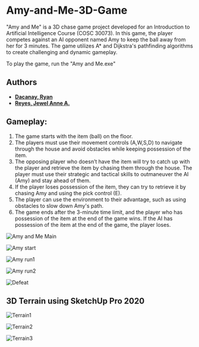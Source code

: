 # Amy-and-Me-3D-Game
"Amy and Me" is a 3D chase game project developed for an Introduction to Artificial Intelligence Course (COSC 30073). In this game, the player competes against an AI opponent named Amy to keep the ball away from her for 3 minutes. The game utilizes A* and Dijkstra's pathfinding algorithms to create challenging and dynamic gameplay.

To play the game, run the "Amy and Me.exe"

## Authors
- **[Dacanay, Ryan](https://github.com/rpdacanay)**
- **[Reyes, Jewel Anne A.](https://github.com/Jewel-Anne)**

## Gameplay:
1. The game starts with the item (ball) on the floor.
2. The players must use their movement controls (A,W,S,D) to navigate through the house and avoid
obstacles while keeping possession of the item.
3. The opposing player who doesn’t have the item will try to catch up with the player and
retrieve the item by chasing them through the house. The player must use their
strategic and tactical skills to outmaneuver the AI (Amy) and stay ahead of them.
4. If the player loses possession of the item, they can try to retrieve it by chasing Amy and using the pick control (E).
5. The player can use the environment to their advantage, such as using obstacles to slow
down Amy's path.
6. The game ends after the 3-minute time limit, and the player who has possession of the
item at the end of the game wins. If the AI has possession of the item at the end of the
game, the player loses.

![Amy and Me Main](https://github.com/Jewel-Anne/Amy-and-Me-3D-Game/assets/72534490/ee264cfb-0b46-4455-8e98-b939b0524018)

![Amy start](https://github.com/Jewel-Anne/Amy-and-Me-3D-Game/assets/72534490/7546a78e-d57d-4a72-bfa7-28e2266bf780)

![Amy run1](https://github.com/Jewel-Anne/Amy-and-Me-3D-Game/assets/72534490/c10e11f5-9c89-411b-8e5d-abc644714693)

![Amy run2](https://github.com/Jewel-Anne/Amy-and-Me-3D-Game/assets/72534490/5d7a4055-9db7-4140-9841-f48350cf1533)

![Defeat](https://github.com/Jewel-Anne/Amy-and-Me-3D-Game/assets/72534490/6a4cfbdb-bb98-4659-9ba7-566a1f167711)

## 3D Terrain using SketchUp Pro 2020

![Terrain1](https://github.com/Jewel-Anne/Amy-and-Me-3D-Game/assets/72534490/66084b41-bf35-4f8a-b5a7-b73b91f10cb7)

![Terrain2](https://github.com/Jewel-Anne/Amy-and-Me-3D-Game/assets/72534490/3c1b5bba-0e61-4364-9d3e-a611d28bedc5)

![Terrain3](https://github.com/Jewel-Anne/Amy-and-Me-3D-Game/assets/72534490/5577e96a-da55-4972-bb31-206e9bcfea86)




